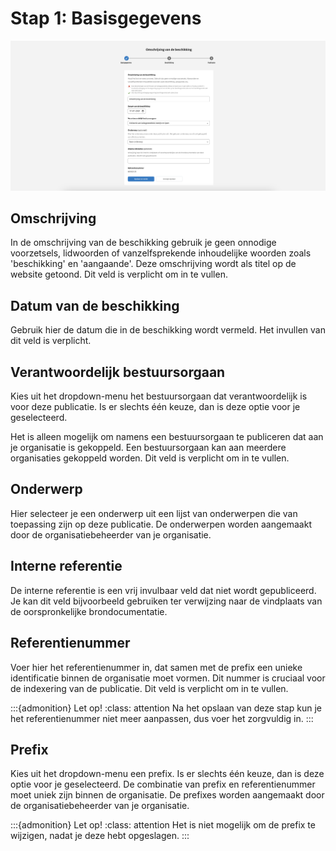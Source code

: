 # Stap 1: Basisgegevens

![Afbeelding toont de eerste stap van de uploadstraat van de balie waar alle basisgegevens van de publicatie worden ingevuld](img/beschikking_1.png)

## Omschrijving

In de omschrijving van de beschikking gebruik je geen onnodige voorzetsels, lidwoorden of vanzelfsprekende inhoudelijke woorden
zoals 'beschikking' en 'aangaande'.
Deze omschrijving wordt als titel op de website getoond. Dit veld is verplicht om in te vullen.

## Datum van de beschikking

Gebruik hier de datum die in de beschikking wordt vermeld. Het invullen van dit veld is verplicht.

## Verantwoordelijk bestuursorgaan

Kies uit het dropdown-menu het bestuursorgaan dat verantwoordelijk is voor deze publicatie. Is er slechts één keuze, dan is
deze optie voor je geselecteerd.

Het is alleen mogelijk om namens een bestuursorgaan te publiceren dat aan je organisatie  is gekoppeld. Een bestuursorgaan
kan aan meerdere organisaties gekoppeld worden. Dit veld is verplicht om in te vullen.

## Onderwerp

Hier selecteer je een onderwerp uit een lijst van onderwerpen die van toepassing zijn op deze publicatie. De onderwerpen worden
aangemaakt door de organisatiebeheerder van je organisatie.

## Interne referentie

De interne referentie is een vrij invulbaar veld dat niet wordt gepubliceerd. Je kan dit veld bijvoorbeeld gebruiken ter
verwijzing naar de vindplaats van de oorspronkelijke brondocumentatie.

## Referentienummer

Voer hier het referentienummer in, dat samen met de prefix een unieke identificatie binnen de organisatie moet vormen. Dit nummer
is cruciaal voor de indexering van de publicatie. Dit veld is verplicht om in te vullen.

:::{admonition} Let op!
:class: attention
Na het opslaan van deze stap kun je het referentienummer niet meer aanpassen, dus voer het zorgvuldig in.
:::

## Prefix

Kies uit het dropdown-menu een prefix. Is er slechts één keuze, dan is deze optie voor je geselecteerd. De combinatie van
prefix en referentienummer moet uniek zijn binnen de organisatie. De prefixes worden aangemaakt door de organisatiebeheerder van je organisatie.

:::{admonition} Let op!
:class: attention
Het is niet mogelijk om de prefix te wijzigen, nadat je deze hebt opgeslagen.
:::
